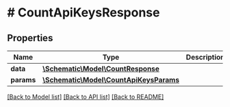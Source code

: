 # # CountApiKeysResponse

## Properties

Name | Type | Description | Notes
------------ | ------------- | ------------- | -------------
**data** | [**\Schematic\Model\CountResponse**](CountResponse.md) |  |
**params** | [**\Schematic\Model\CountApiKeysParams**](CountApiKeysParams.md) |  |

[[Back to Model list]](../../README.md#models) [[Back to API list]](../../README.md#endpoints) [[Back to README]](../../README.md)
